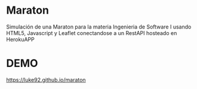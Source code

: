 # Maraton
Simulación de una Maraton para la materia Ingenieria de Software I usando HTML5, Javascript y Leaflet conectandose a un RestAPI hosteado en HerokuAPP <br>

# DEMO
https://luke92.github.io/maraton
